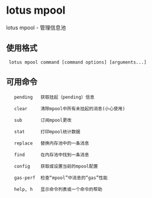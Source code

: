 # lotus mpool

 lotus mpool - 管理信息池

## 使用格式

```
 lotus mpool command [command options] [arguments...]
```

## 可用命令



```
   pending   获取挂起（pending）信息
   
   clear     清除mpool中所有未挂起的消息(小心使用)
   
   sub       订阅mpool更改
   
   stat      打印mpool统计数据
   
   replace   替换内存池中的一条消息
   
   find      在内存池中找到一条消息
   
   config    获取或设置当前的mpool配置
   
   gas-perf  检查“mpool”中消息的“gas”性能
   
   help, h   显示命令列表或一个命令的帮助
```
